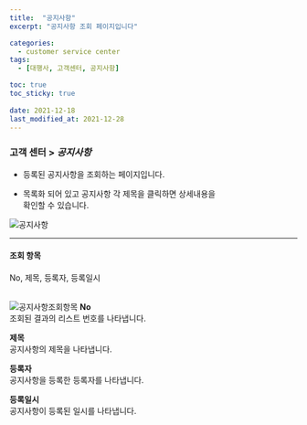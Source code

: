```yaml
---
title:  "공지사항"
excerpt: "공지사항 조회 페이지입니다"

categories:
  - customer service center
tags:
  - [대행사, 고객센터, 공지사항]

toc: true
toc_sticky: true
 
date: 2021-12-18
last_modified_at: 2021-12-28
---
```


### 고객 센터 > *공지사항*
- 등록된 공지사항을 조회하는 페이지입니다.

- 목록화 되어 있고 공지사항 각 제목을 클릭하면 상세내용을<br>확인할 수 있습니다.

![공지사항](https://user-images.githubusercontent.com/95394003/147037406-93ea8018-2001-430a-b9ae-248923eed882.jpeg)
<br>

---

#### 조회 항목
No, 제목, 등록자, 등록일시<br>
<br>

![공지사항조회항목](https://user-images.githubusercontent.com/95394003/147037538-f9a5683c-b98c-42be-aae6-b0ff34052cdc.jpeg)
**No**<br>
조회된 결과의 리스트 번호를 나타냅니다.

**제목**<br>
공지사항의 제목을 나타냅니다.

**등록자**<br>
공지사항을 등록한 등록자를 나타냅니다.

**등록일시**<br>
공지사항이 등록된 일시를 나타냅니다.